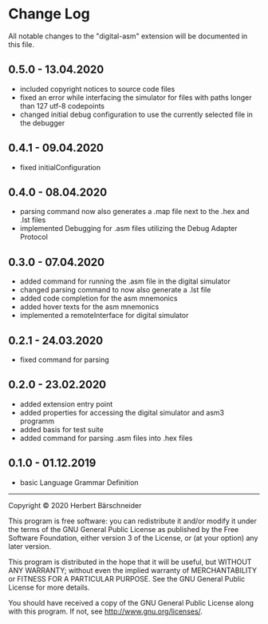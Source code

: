 # Change Log

All notable changes to the "digital-asm" extension will be documented in this file.

## 0.5.0 - 13.04.2020

* included copyright notices to source code files 
* fixed an error while interfacing the simulator for files with paths longer than 127 utf-8 codepoints
* changed initial debug configuration to use the currently selected file in the debugger

## 0.4.1 - 09.04.2020

* fixed initialConfiguration

## 0.4.0 - 08.04.2020

* parsing command now also generates a .map file next to the .hex and .lst files
* implemented Debugging for .asm files utilizing the Debug Adapter Protocol

## 0.3.0 - 07.04.2020

* added command for running the .asm file in the digital simulator
* changed parsing command to now also generate a .lst file
* added code completion for the asm mnemonics
* added hover texts for the asm mnemonics
* implemented a remoteInterface for digital simulator

## 0.2.1 - 24.03.2020

* fixed command for parsing

## 0.2.0 - 23.02.2020

* added extension entry point
* added properties for accessing the digital simulator and asm3 programm
* added basis for test suite
* added command for parsing .asm files into .hex files

## 0.1.0 - 01.12.2019

* basic Language Grammar Definition

---

Copyright © 2020 Herbert Bärschneider

This program is free software: you can redistribute it and/or modify it under the terms of the GNU General Public License as published by the Free Software Foundation, either version 3 of the License, or (at your option) any later version.

This program is distributed in the hope that it will be useful, but WITHOUT ANY WARRANTY; without even the implied warranty of MERCHANTABILITY or FITNESS FOR A PARTICULAR PURPOSE.  See the GNU General Public License for more details.

You should have received a copy of the GNU General Public License along with this program.  If not, see <http://www.gnu.org/licenses/>.